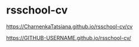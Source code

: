 # rsschool-cv

https://CharnenkaTatsiana.github.io/rsschool-cv/cv

https://GITHUB-USERNAME.github.io/rsschool-cv/

